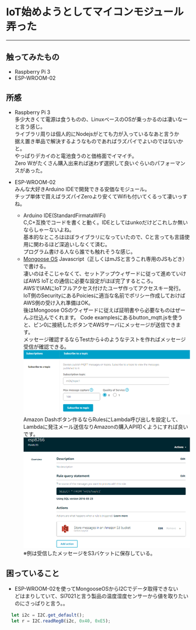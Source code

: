 # IoT始めようとしてマイコンモジュール弄った
---
## 触ってみたもの
- Raspberry Pi 3
- ESP-WROOM-02


## 所感
- Raspberry Pi 3  
多少大きくて電源は食うものの、LinuxベースのOSが乗っかるのは凄いなーと言う感じ。  
ライブラリ周りは個人的にNodejsがとても力が入っているなあと言うか  
据え置き単品で解決するようなものであればラズパイでよいのではないかと。  
やっぱりデカイのと電池食うのと価格面でイマイチ。  
Zero Wがたくさん購入出来れば迷わず選択して良いぐらいのパフォーマンスがあった。  


- ESP-WROOM-02  
みんな大好きArduino IDEで開発できる安価なモジュール。  
チップ単体で買えばラズパイZeroより安くてWifiも付いてくるって凄いっすね。  
  - Arduino IDE(StandardFirmataWiFi)  
C,C+互換でコードを書くと動く。IDEとしてはunkoだけどこれしか無いならしゃーないよね。  
基本的なところはほぼライブラリになっていたので、Cと言っても言語使用に関わるほど深追いしなくて済む。  
プログラム書ける人なら誰でも触れそうな感じ。
  - [Mongoose OS](https://mongoose-os.com/)
Javascript（正しくはmJSと言うこれ専用のJSもどき）で書ける。  
凄いのはそこじゃなくて、セットアップウィザードに従って進めていけばAWS IoTとの通信に必要な設定がほぼ完了するところ。  
AWSでIAMにIoTフルアクセス付けたユーザ作ってアクセスキー発行。  
IoT側のSecurityにあるPoiciesに適当な名前でポリシー作成しておけばAWS側の受け入れ準備はOK。  
後はMongoose OSのウィザードに従えば証明書やら必要なものはぜーんぶ仕込んでくれます。
Code examplesにあるbutton_mqtt.jsを使うと、ピン0に接続したボタンでAWSサーバにメッセージが送信できます。  
メッセージ確認するならTestから↓のようなテストを作ればメッセージ受信が確認できる。  
![MQTT確認](./image/aws_iot_test.PNG)  
Amazon Dashボタン作るならRulesにLambda呼び出しを設定して、Lambdaに発注メール送信なりAmazonの購入API叩くようにすれば良いです。  
![MQTT確認](./image/aws_iot_rules.PNG)  
※例は受信したメッセージをS3バケットに保存している。


## 困っていること
- ESP-WROOM-02を使ってMongooseOSからI2Cでデータ取得できない  
どはまりしていて、SI7021と言う製品の温度湿度センサーから値を取りたいのにさっぱりと言う。。  
```js
  let i2c = I2C.get_default(); 
  let r = I2C.readRegB(i2c, 0x40, 0xE5);
```
